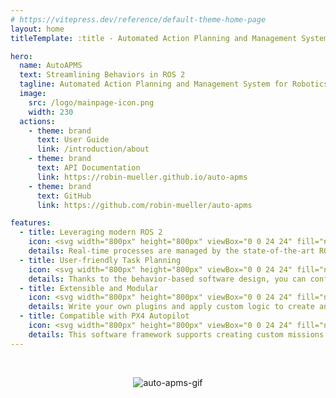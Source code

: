 ```yaml
---
# https://vitepress.dev/reference/default-theme-home-page
layout: home
titleTemplate: :title - Automated Action Planning and Management System

hero:
  name: AutoAPMS
  text: Streamlining Behaviors in ROS 2
  tagline: Automated Action Planning and Management System for Robotics
  image:
    src: /logo/mainpage-icon.png
    width: 230
  actions:
    - theme: brand
      text: User Guide
      link: /introduction/about
    - theme: brand
      text: API Documentation
      link: https://robin-mueller.github.io/auto-apms
    - theme: brand
      text: GitHub
      link: https://github.com/robin-mueller/auto-apms

features:
  - title: Leveraging modern ROS 2
    icon: <svg width="800px" height="800px" viewBox="0 0 24 24" fill="none" xmlns="http://www.w3.org/2000/svg"> <g id="SVGRepo_bgCarrier" stroke-width="0"/> <g id="SVGRepo_tracerCarrier" stroke-linecap="round" stroke-linejoin="round"/> <g id="SVGRepo_iconCarrier"> <path d="M7 10C7 8.58579 7 7.87868 7.43934 7.43934C7.87868 7 8.58579 7 10 7H14C15.4142 7 16.1213 7 16.5607 7.43934C17 7.87868 17 8.58579 17 10V14C17 15.4142 17 16.1213 16.5607 16.5607C16.1213 17 15.4142 17 14 17H10C8.58579 17 7.87868 17 7.43934 16.5607C7 16.1213 7 15.4142 7 14V10Z" stroke="#05b8cf" stroke-width="1.5"/> <path d="M4 12C4 8.22876 4 6.34315 5.17157 5.17157C6.34315 4 8.22876 4 12 4C15.7712 4 17.6569 4 18.8284 5.17157C20 6.34315 20 8.22876 20 12C20 15.7712 20 17.6569 18.8284 18.8284C17.6569 20 15.7712 20 12 20C8.22876 20 6.34315 20 5.17157 18.8284C4 17.6569 4 15.7712 4 12Z" stroke="#05b8cf" stroke-width="1.5"/> <path d="M4 12H2" stroke="#05b8cf" stroke-width="1.5" stroke-linecap="round"/> <path d="M22 12H20" stroke="#05b8cf" stroke-width="1.5" stroke-linecap="round"/> <path d="M4 9H2" stroke="#05b8cf" stroke-width="1.5" stroke-linecap="round"/> <path d="M22 9H20" stroke="#05b8cf" stroke-width="1.5" stroke-linecap="round"/> <path d="M4 15H2" stroke="#05b8cf" stroke-width="1.5" stroke-linecap="round"/> <path d="M22 15H20" stroke="#05b8cf" stroke-width="1.5" stroke-linecap="round"/> <path d="M12 20L12 22" stroke="#05b8cf" stroke-width="1.5" stroke-linecap="round"/> <path d="M12 2L12 4" stroke="#05b8cf" stroke-width="1.5" stroke-linecap="round"/> <path d="M9 20L9 22" stroke="#05b8cf" stroke-width="1.5" stroke-linecap="round"/> <path d="M9 2L9 4" stroke="#05b8cf" stroke-width="1.5" stroke-linecap="round"/> <path d="M15 20L15 22" stroke="#05b8cf" stroke-width="1.5" stroke-linecap="round"/> <path d="M15 2L15 4" stroke="#05b8cf" stroke-width="1.5" stroke-linecap="round"/> </g> </svg>
    details: Real-time processes are managed by the state-of-the-art ROS 2 middleware
  - title: User-friendly Task Planning
    icon: <svg width="800px" height="800px" viewBox="0 0 24 24" fill="none" xmlns="http://www.w3.org/2000/svg"> <g id="SVGRepo_bgCarrier" stroke-width="0"/> <g id="SVGRepo_tracerCarrier" stroke-linecap="round" stroke-linejoin="round"/> <g id="SVGRepo_iconCarrier"> <circle cx="5" cy="5" r="3" stroke="#05b8cf" stroke-width="1.5"/> <circle cx="19" cy="19" r="3" stroke="#05b8cf" stroke-width="1.5"/> <path d="M11.0002 4.25C10.586 4.25 10.2502 4.58579 10.2502 5C10.2502 5.41421 10.586 5.75 11.0002 5.75V4.25ZM13.0002 19L13.5305 19.5303C13.8234 19.2374 13.8234 18.7626 13.5305 18.4697L13.0002 19ZM17.2059 8.68732L17.6085 9.32007L17.2059 8.68732ZM6.79459 15.3127L7.19725 15.9454H7.19725L6.79459 15.3127ZM12.0305 16.9697C11.7377 16.6768 11.2628 16.6768 10.9699 16.9697C10.677 17.2626 10.677 17.7374 10.9699 18.0303L12.0305 16.9697ZM10.9699 19.9697C10.677 20.2626 10.677 20.7374 10.9699 21.0303C11.2628 21.3232 11.7377 21.3232 12.0305 21.0303L10.9699 19.9697ZM16.1321 4.25H11.0002V5.75H16.1321V4.25ZM13.0002 18.25H7.86833V19.75H13.0002V18.25ZM16.8032 8.05458L6.39193 14.6799L7.19725 15.9454L17.6085 9.32007L16.8032 8.05458ZM13.5305 18.4697L12.0305 16.9697L10.9699 18.0303L12.4699 19.5303L13.5305 18.4697ZM12.4699 18.4697L10.9699 19.9697L12.0305 21.0303L13.5305 19.5303L12.4699 18.4697ZM7.86833 18.25C6.61778 18.25 6.14219 16.6168 7.19725 15.9454L6.39193 14.6799C4.07083 16.157 5.11709 19.75 7.86833 19.75V18.25ZM16.1321 5.75C17.3827 5.75 17.8582 7.38318 16.8032 8.05458L17.6085 9.32007C19.9296 7.843 18.8833 4.25 16.1321 4.25V5.75Z" fill="#05b8cf"/> </g> </svg>
    details: Thanks to the behavior-based software design, you can configure missions using a high level of abstraction
  - title: Extensible and Modular
    icon: <svg width="800px" height="800px" viewBox="0 0 24 24" fill="none" xmlns="http://www.w3.org/2000/svg"> <g id="SVGRepo_bgCarrier" stroke-width="0"/> <g id="SVGRepo_tracerCarrier" stroke-linecap="round" stroke-linejoin="round"/> <g id="SVGRepo_iconCarrier"> <path d="M17 7.82959L18.6965 9.35641C20.239 10.7447 21.0103 11.4389 21.0103 12.3296C21.0103 13.2203 20.239 13.9145 18.6965 15.3028L17 16.8296" stroke="#05b8cf" stroke-width="1.5" stroke-linecap="round"/> <path d="M13.9868 5L12 12.4149L10.0132 19.8297" stroke="#05b8cf" stroke-width="1.5" stroke-linecap="round"/> <path d="M7.00005 7.82959L5.30358 9.35641C3.76102 10.7447 2.98975 11.4389 2.98975 12.3296C2.98975 13.2203 3.76102 13.9145 5.30358 15.3028L7.00005 16.8296" stroke="#05b8cf" stroke-width="1.5" stroke-linecap="round"/> </g> </svg>
    details: Write your own plugins and apply custom logic to create any kind of behavior you'd like
  - title: Compatible with PX4 Autopilot
    icon: <svg width="800px" height="800px" viewBox="0 0 24 24" fill="none" xmlns="http://www.w3.org/2000/svg"> <g id="SVGRepo_bgCarrier" stroke-width="0"/> <g id="SVGRepo_tracerCarrier" stroke-linecap="round" stroke-linejoin="round"/> <g id="SVGRepo_iconCarrier"> <path d="M6 11V11.6132C6 11.9369 6 12.0988 6.04575 12.2448C6.08624 12.374 6.15256 12.4936 6.24069 12.5965C6.34025 12.7127 6.4775 12.7984 6.752 12.97L7.75339 13.5959M18 11V11.6132C18 11.9369 18 12.0988 17.9542 12.2448C17.9138 12.374 17.8474 12.4936 17.7593 12.5965C17.6597 12.7127 17.5225 12.7984 17.248 12.97L16.2466 13.5959M7.75339 13.5959C8.32199 12.0794 9.78495 11 11.5 11H12.5C14.2151 11 15.678 12.0794 16.2466 13.5959M7.75339 13.5959L8.85714 14.2857M16.2466 13.5959L15.1429 14.2857M8 18V16.2361C8 16.0808 8.03614 15.9277 8.10557 15.7889L8.85714 14.2857M16 18V16.2361C16 16.0808 15.9639 15.9277 15.8944 15.7889L15.1429 14.2857M15.1429 14.2857L14.3891 14.7568C14.2444 14.8473 14.172 14.8925 14.0943 14.9245C14.0254 14.9529 13.9535 14.9736 13.88 14.986C13.7972 15 13.7118 15 13.5411 15H10.4589C10.2882 15 10.2028 15 10.12 14.986C10.0465 14.9736 9.9746 14.9529 9.90567 14.9245C9.82802 14.8925 9.75564 14.8473 9.61088 14.7568L8.85714 14.2857M2 8H10M14 8H22M6 8V6M18 8V6" stroke="#05b8cf" stroke-width="2" stroke-linecap="round" stroke-linejoin="round"/> </g> </svg>
    details: This software framework supports creating custom missions for unmanned systems running PX4
---
```


<!-- markdownlint-disable MD041 -->

<br>

<p align="center">
  <img src="https://github.com/user-attachments/assets/0039aa09-9448-4102-9eb3-38138a805728" alt="auto-apms-gif">
</p>
